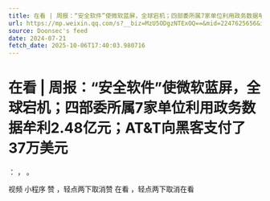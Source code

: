 ```yaml
---
title: 在看 | 周报：“安全软件”使微软蓝屏，全球宕机；四部委所属7家单位利用政务数据牟利2.48亿元；AT&T向黑客支付了37万美元
url: https://mp.weixin.qq.com/s?__biz=MzU5ODgzNTExOQ==&mid=2247625656&idx=1&sn=a79d61c8f29e5c7a9057ff5f2bfc6363
source: Doonsec's feed
date: 2024-07-21
fetch_date: 2025-10-06T17:40:03.980716
---
```


# 在看 | 周报：“安全软件”使微软蓝屏，全球宕机；四部委所属7家单位利用政务数据牟利2.48亿元；AT&T向黑客支付了37万美元

：
，
。

视频
小程序
赞
，轻点两下取消赞
在看
，轻点两下取消在看